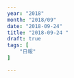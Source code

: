 ```yaml
---
year: "2018"
month: "2018/09"
date: "2018-09-24"
title: "2018-09-24 "
draft: true
tags: [
    "日報"
]

---
```



